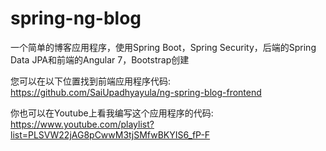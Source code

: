 # spring-ng-blog

一个简单的博客应用程序，使用Spring Boot，Spring Security，后端的Spring Data JPA和前端的Angular 7，Bootstrap创建

您可以在以下位置找到前端应用程序代码: https://github.com/SaiUpadhyayula/ng-spring-blog-frontend

你也可以在Youtube上看我编写这个应用程序的代码: https://www.youtube.com/playlist?list=PLSVW22jAG8pCwwM3tjSMfwBKYIS6_fP-F
